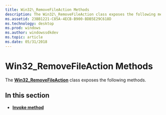 ```yaml
---
title: Win32\_RemoveFileAction Methods
description: The Win32\_RemoveFileAction class exposes the following methods.
ms.assetid: 23BB1221-C85A-4ECB-B900-BDB5E29C618D
ms.technology: desktop
ms.prod: windows
ms.author: windowssdkdev
ms.topic: article
ms.date: 05/31/2018
---
```


# Win32\_RemoveFileAction Methods

The [**Win32\_RemoveFileAction**](win32-removefileaction.md) class exposes the following methods.

## In this section

-   [**Invoke method**](invoke-method-in-class-win32-removefileaction.md)

 

 




